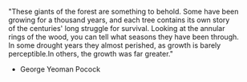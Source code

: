 "These giants of the forest are something to behold. Some have been \
growing for a thousand years, and each tree contains its own story \
of the centuries' long struggle for survival. Looking at the annular \
rings of the wood, you can tell what seasons they have been through. \
In some drought years they almost perished, as growth is barely \
perceptible.In others, the growth was far greater."
 - George Yeoman Pocock
